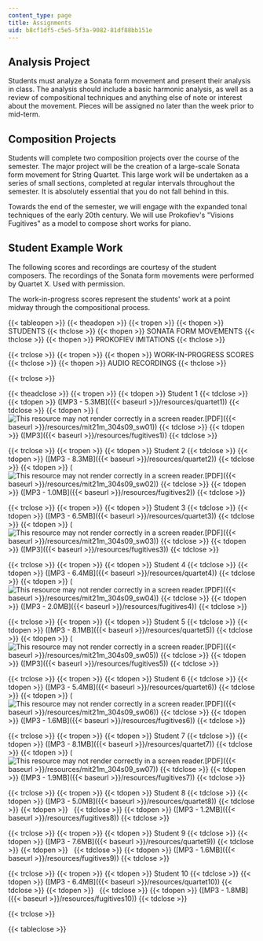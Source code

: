 ```yaml
---
content_type: page
title: Assignments
uid: b8cf1df5-c5e5-5f3a-9082-81df88bb151e
---
```


Analysis Project
----------------

Students must analyze a Sonata form movement and present their analysis in class. The analysis should include a basic harmonic analysis, as well as a review of compositional techniques and anything else of note or interest about the movement. Pieces will be assigned no later than the week prior to mid-term.

Composition Projects
--------------------

Students will complete two composition projects over the course of the semester. The major project will be the creation of a large-scale Sonata form movement for String Quartet. This large work will be undertaken as a series of small sections, completed at regular intervals throughout the semester. It is absolutely essential that you do not fall behind in this.

Towards the end of the semester, we will engage with the expanded tonal techniques of the early 20th century. We will use Prokofiev's "Visions Fugitives" as a model to compose short works for piano.

Student Example Work
--------------------

The following scores and recordings are courtesy of the student composers. The recordings of the Sonata form movements were performed by Quartet X. Used with permission.

The work-in-progress scores represent the students' work at a point midway through the compositional process.

{{< tableopen >}}
{{< theadopen >}}
{{< tropen >}}
{{< thopen >}}
STUDENTS
{{< thclose >}}
{{< thopen >}}
SONATA FORM MOVEMENTS
{{< thclose >}}
{{< thopen >}}
PROKOFIEV IMITATIONS
{{< thclose >}}

{{< trclose >}}
{{< tropen >}}
{{< thopen >}}
WORK-IN-PROGRESS SCORES
{{< thclose >}}
{{< thopen >}}
AUDIO RECORDINGS
{{< thclose >}}

{{< trclose >}}

{{< theadclose >}}
{{< tropen >}}
{{< tdopen >}}
Student 1
{{< tdclose >}}
{{< tdopen >}}
([MP3 - 5.3MB]({{< baseurl >}}/resources/quartet1))
{{< tdclose >}}
{{< tdopen >}}
(![This resource may not render correctly in a screen reader.](/images/inacessible.gif)[PDF]({{< baseurl >}}/resources/mit21m_304s09_sw01))
{{< tdclose >}}
{{< tdopen >}}
([MP3]({{< baseurl >}}/resources/fugitives1))
{{< tdclose >}}

{{< trclose >}}
{{< tropen >}}
{{< tdopen >}}
Student 2
{{< tdclose >}}
{{< tdopen >}}
([MP3 - 8.3MB]({{< baseurl >}}/resources/quartet2))
{{< tdclose >}}
{{< tdopen >}}
(![This resource may not render correctly in a screen reader.](/images/inacessible.gif)[PDF]({{< baseurl >}}/resources/mit21m_304s09_sw02))
{{< tdclose >}}
{{< tdopen >}}
([MP3 - 1.0MB]({{< baseurl >}}/resources/fugitives2))
{{< tdclose >}}

{{< trclose >}}
{{< tropen >}}
{{< tdopen >}}
Student 3
{{< tdclose >}}
{{< tdopen >}}
([MP3 - 6.5MB]({{< baseurl >}}/resources/quartet3))
{{< tdclose >}}
{{< tdopen >}}
(![This resource may not render correctly in a screen reader.](/images/inacessible.gif)[PDF]({{< baseurl >}}/resources/mit21m_304s09_sw03))
{{< tdclose >}}
{{< tdopen >}}
([MP3]({{< baseurl >}}/resources/fugitives3))
{{< tdclose >}}

{{< trclose >}}
{{< tropen >}}
{{< tdopen >}}
Student 4
{{< tdclose >}}
{{< tdopen >}}
([MP3 - 6.4MB]({{< baseurl >}}/resources/quartet4))
{{< tdclose >}}
{{< tdopen >}}
(![This resource may not render correctly in a screen reader.](/images/inacessible.gif)[PDF]({{< baseurl >}}/resources/mit21m_304s09_sw04))
{{< tdclose >}}
{{< tdopen >}}
([MP3 - 2.0MB]({{< baseurl >}}/resources/fugitives4))
{{< tdclose >}}

{{< trclose >}}
{{< tropen >}}
{{< tdopen >}}
Student 5
{{< tdclose >}}
{{< tdopen >}}
([MP3 - 8.1MB]({{< baseurl >}}/resources/quartet5))
{{< tdclose >}}
{{< tdopen >}}
(![This resource may not render correctly in a screen reader.](/images/inacessible.gif)[PDF]({{< baseurl >}}/resources/mit21m_304s09_sw05))
{{< tdclose >}}
{{< tdopen >}}
([MP3]({{< baseurl >}}/resources/fugitives5))
{{< tdclose >}}

{{< trclose >}}
{{< tropen >}}
{{< tdopen >}}
Student 6
{{< tdclose >}}
{{< tdopen >}}
([MP3 - 5.4MB]({{< baseurl >}}/resources/quartet6))
{{< tdclose >}}
{{< tdopen >}}
(![This resource may not render correctly in a screen reader.](/images/inacessible.gif)[PDF]({{< baseurl >}}/resources/mit21m_304s09_sw06))
{{< tdclose >}}
{{< tdopen >}}
([MP3 - 1.6MB]({{< baseurl >}}/resources/fugitives6))
{{< tdclose >}}

{{< trclose >}}
{{< tropen >}}
{{< tdopen >}}
Student 7
{{< tdclose >}}
{{< tdopen >}}
([MP3 - 8.1MB]({{< baseurl >}}/resources/quartet7))
{{< tdclose >}}
{{< tdopen >}}
(![This resource may not render correctly in a screen reader.](/images/inacessible.gif)[PDF]({{< baseurl >}}/resources/mit21m_304s09_sw07))
{{< tdclose >}}
{{< tdopen >}}
([MP3 - 1.9MB]({{< baseurl >}}/resources/fugitives7))
{{< tdclose >}}

{{< trclose >}}
{{< tropen >}}
{{< tdopen >}}
Student 8
{{< tdclose >}}
{{< tdopen >}}
([MP3 - 5.0MB]({{< baseurl >}}/resources/quartet8))
{{< tdclose >}}
{{< tdopen >}}
 
{{< tdclose >}}
{{< tdopen >}}
([MP3 - 1.2MB]({{< baseurl >}}/resources/fugitives8))
{{< tdclose >}}

{{< trclose >}}
{{< tropen >}}
{{< tdopen >}}
Student 9
{{< tdclose >}}
{{< tdopen >}}
([MP3 - 7.6MB]({{< baseurl >}}/resources/quartet9))
{{< tdclose >}}
{{< tdopen >}}
 
{{< tdclose >}}
{{< tdopen >}}
([MP3 - 1.6MB]({{< baseurl >}}/resources/fugitives9))
{{< tdclose >}}

{{< trclose >}}
{{< tropen >}}
{{< tdopen >}}
Student 10
{{< tdclose >}}
{{< tdopen >}}
([MP3 - 6.4MB]({{< baseurl >}}/resources/quartet10))
{{< tdclose >}}
{{< tdopen >}}
 
{{< tdclose >}}
{{< tdopen >}}
([MP3 - 1.8MB]({{< baseurl >}}/resources/fugitives10))
{{< tdclose >}}

{{< trclose >}}

{{< tableclose >}}